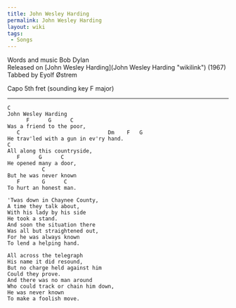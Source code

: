 ```yaml
---
title: John Wesley Harding
permalink: John Wesley Harding
layout: wiki
tags:
 - Songs
---
```


Words and music Bob Dylan  
Released on [John Wesley Harding](John Wesley Harding "wikilink")
(1967)  
Tabbed by Eyolf Østrem

Capo 5th fret (sounding key F major)

* * * * *

    C
    John Wesley Harding
          F      G      C
    Was a friend to the poor,
       C                            Dm    F   G
    He trav'led with a gun in ev'ry hand.
    C
    All along this countryside,
       F      G      C
    He opened many a door,
               C
    But he was never known
       F       G      C
    To hurt an honest man.

    'Twas down in Chaynee County,
    A time they talk about,
    With his lady by his side
    He took a stand.
    And soon the situation there
    Was all but straightened out,
    For he was always known
    To lend a helping hand.

    All across the telegraph
    His name it did resound,
    But no charge held against him
    Could they prove.
    And there was no man around
    Who could track or chain him down,
    He was never known
    To make a foolish move.
